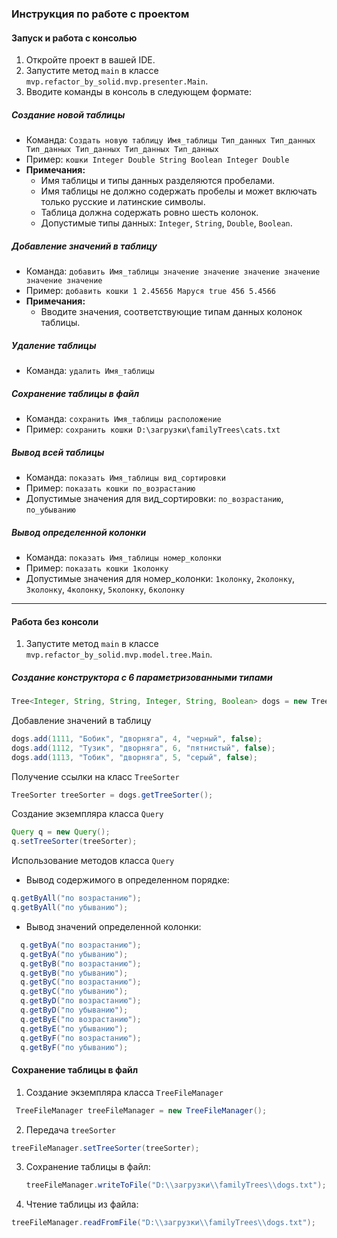 ### Инструкция по работе с проектом

#### Запуск и работа с консолью

1. Откройте проект в вашей IDE.
2. Запустите метод `main` в классе `mvp.refactor_by_solid.mvp.presenter.Main`.
3. Вводите команды в консоль в следующем формате:

##### Создание новой таблицы
- Команда: `Создать новую таблицу Имя_таблицы Тип_данных Тип_данных Тип_данных Тип_данных Тип_данных Тип_данных`
- Пример: `кошки Integer Double String Boolean Integer Double`
- **Примечания:**
    - Имя таблицы и типы данных разделяются пробелами.
    - Имя таблицы не должно содержать пробелы и может включать только русские и латинские символы.
    - Таблица должна содержать ровно шесть колонок.
    - Допустимые типы данных: `Integer`, `String`, `Double`, `Boolean`.

##### Добавление значений в таблицу
- Команда: `добавить Имя_таблицы значение значение значение значение значение значение`
- Пример: `добавить кошки 1 2.45656 Маруся true 456 5.4566`
- **Примечания:**
    - Вводите значения, соответствующие типам данных колонок таблицы.

##### Удаление таблицы
- Команда: `удалить Имя_таблицы`

##### Сохранение таблицы в файл
- Команда: `сохранить Имя_таблицы расположение`
- Пример: `сохранить кошки D:\загрузки\familyTrees\cats.txt`

##### Вывод всей таблицы
- Команда: `показать Имя_таблицы вид_сортировки`
- Пример: `показать кошки по_возрастанию`
- Допустимые значения для вид_сортировки: `по_возрастанию`, `по_убыванию`

##### Вывод определенной колонки
- Команда: `показать Имя_таблицы номер_колонки`
- Пример: `показать кошки 1колонку`
- Допустимые значения для номер_колонки: `1колонку`, `2колонку`, `3колонку`, `4колонку`, `5колонку`, `6колонку`

---

#### Работа без консоли

1. Запустите метод `main` в классе `mvp.refactor_by_solid.mvp.model.tree.Main`.

##### Создание конструктора с 6 параметризованными типами
```java
Tree<Integer, String, String, Integer, String, Boolean> dogs = new Tree<>();
```
Добавление значений в таблицу
```java
dogs.add(1111, "Бобик", "дворняга", 4, "черный", false);
dogs.add(1112, "Тузик", "дворняга", 6, "пятнистый", false);
dogs.add(1113, "Тобик", "дворняга", 5, "серый", false);
```
Получение ссылки на класс `TreeSorter`
```java
TreeSorter treeSorter = dogs.getTreeSorter();
```
Создание экземпляра класса `Query`
```java
Query q = new Query();
q.setTreeSorter(treeSorter);
```
Использование методов класса `Query`
* Вывод содержимого в определенном порядке:
```java
q.getByAll("по возрастанию");
q.getByAll("по убыванию");
```
* Вывод значений определенной колонки:
``` java 
  q.getByA("по возрастанию");
  q.getByA("по убыванию");
  q.getByB("по возрастанию");
  q.getByB("по убыванию");
  q.getByC("по возрастанию");
  q.getByC("по убыванию");
  q.getByD("по возрастанию");
  q.getByD("по убыванию");
  q.getByE("по возрастанию");
  q.getByE("по убыванию");
  q.getByF("по возрастанию");
  q.getByF("по убыванию");
```
#### Сохранение таблицы в файл
1. Создание экземпляра класса `TreeFileManager`
```java
 TreeFileManager treeFileManager = new TreeFileManager();
 ```
2. Передача `treeSorter`
```java
treeFileManager.setTreeSorter(treeSorter);
```
3. Сохранение таблицы в файл:
   ```java
   treeFileManager.writeToFile("D:\\загрузки\\familyTrees\\dogs.txt");
   ```
4. Чтение таблицы из файла:
```java
treeFileManager.readFromFile("D:\\загрузки\\familyTrees\\dogs.txt");
```

    









